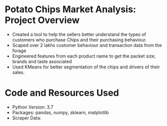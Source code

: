 # Potato Chips Market Analysis: Project Overview
- Created a tool to help the sellers better understand the types of customers who purchase Chips and their purchasing behaviour.
- Scaped over 2 lakhs customer behaviour and transaction data from the forage
- Engineered features from each product name to get the packet size, brands and taste associated
- Used KMeans for better segmentation of the chips and drivers of their sales.

# Code and Resources Used
- Python Version: 3.7
- Packages: pandas, numpy, sklearn, matplotlib
- Scraper Data: 
